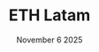---
title: 'ETH Latam'
description: ''
date: 'November 6 2025'
endDate: 'November 9 2025'
location: 'São Paulo, Brazil'
url: 'https://ethlatam.org/'
tags: ['conference', 'hackathon']
--- 